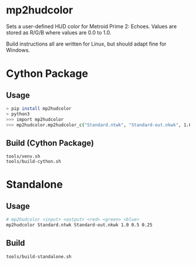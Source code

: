 # mp2hudcolor
Sets a user-defined HUD color for Metroid Prime 2: Echoes. Values are stored as R/G/B where values are 0.0 to 1.0.

Build instructions all are written for Linux, but should adapt fine for Windows.

# Cython Package

## Usage
```sh
> pip install mp2hudcolor
> python3
>>> import mp2hudcolor
>>> mp2hudcolor.mp2hudcolor_c("Standard.ntwk", "Standard-out.nkwk", 1.0, 0.5, 0.25) # (input, output, red, green, blue)
```

## Build (Cython Package)
```
tools/venv.sh
tools/build-cython.sh
```

# Standalone

## Usage
```sh
# mp2hudcolor <input> <output> <red> <green> <blue>
mp2hudcolor Standard.ntwk Standard-out.nkwk 1.0 0.5 0.25
```
## Build
```sh
tools/build-standalone.sh
```
